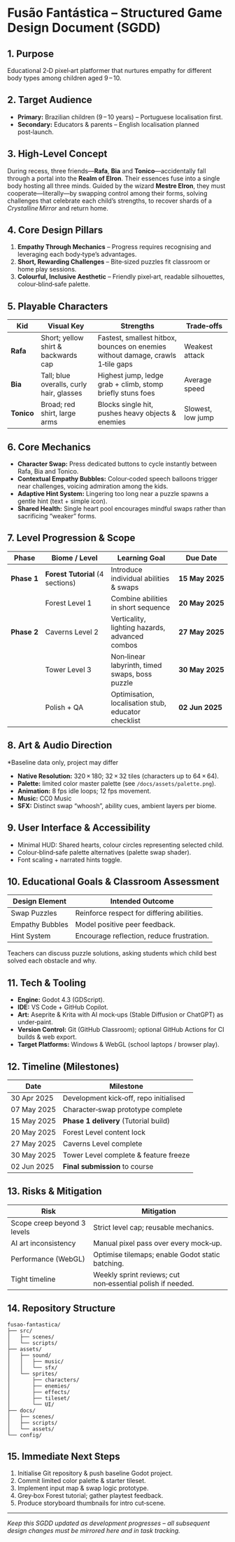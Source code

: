  # Fusão Fantástica – Structured Game Design Document (SGDD)

## 1. Purpose
Educational 2‑D pixel‑art platformer that nurtures empathy for different body types among children aged 9 – 10.

## 2. Target Audience
- **Primary:** Brazilian children (9 – 10 years) – Portuguese localisation first.
- **Secondary:** Educators & parents – English localisation planned post‑launch.

## 3. High‑Level Concept
During recess, three friends—**Rafa**, **Bia** and **Tonico**—accidentally fall through a portal into the **Realm of Elron**. Their essences fuse into a single body hosting all three minds. Guided by the wizard **Mestre Elron**, they must cooperate—literally—by swapping control among their forms, solving challenges that celebrate each child’s strengths, to recover shards of a *Crystalline Mirror* and return home.

## 4. Core Design Pillars
1. **Empathy Through Mechanics** – Progress requires recognising and leveraging each body‑type’s advantages.
2. **Short, Rewarding Challenges** – Bite‑sized puzzles fit classroom or home play sessions.
3. **Colourful, Inclusive Aesthetic** – Friendly pixel‑art, readable silhouettes, colour‑blind‑safe palette.

## 5. Playable Characters
| Kid | Visual Key | Strengths | Trade‑offs |
|-----|-----------|-----------|-------------|
| **Rafa** | Short; yellow shirt & backwards cap | Fastest, smallest hitbox, bounces on enemies without damage, crawls 1‑tile gaps | Weakest attack
| **Bia** | Tall; blue overalls, curly hair, glasses | Highest jump, ledge grab + climb, stomp briefly stuns foes | Average speed
| **Tonico** | Broad; red shirt, large arms | Blocks single hit, pushes heavy objects & enemies | Slowest, low jump

## 6. Core Mechanics
- **Character Swap:** Press dedicated buttons to cycle instantly between Rafa, Bia and Tonico.
- **Contextual Empathy Bubbles:** Colour‑coded speech balloons trigger near challenges, voicing admiration among the kids.
- **Adaptive Hint System:** Lingering too long near a puzzle spawns a gentle hint (text + simple icon).
- **Shared Health:** Single heart pool encourages mindful swaps rather than sacrificing “weaker” forms.

## 7. Level Progression & Scope
| Phase | Biome / Level | Learning Goal | Due Date |
|-------|---------------|---------------|----------|
| **Phase 1** | **Forest Tutorial** (4 sections) | Introduce individual abilities & swaps | **15 May 2025** |
| | Forest Level 1 | Combine abilities in short sequence | **20 May 2025** |
| **Phase 2** | Caverns Level 2 | Verticality, lighting hazards, advanced combos | **27 May 2025** |
| | Tower Level 3 | Non‑linear labyrinth, timed swaps, boss puzzle | **30 May 2025** |
| | Polish + QA | Optimisation, localisation stub, educator checklist | **02 Jun 2025** |

## 8. Art & Audio Direction
*Baseline data only, project may differ
- **Native Resolution:** 320 × 180; 32 × 32 tiles (characters up to 64 × 64).
- **Palette:** limited color master palette (see `/docs/assets/palette.png`).
- **Animation:** 8 fps idle loops; 12 fps movement.
- **Music:** CC0 Music
- **SFX:** Distinct swap “whoosh”, ability cues, ambient layers per biome.

## 9. User Interface & Accessibility
- Minimal HUD: Shared hearts, colour circles representing selected child.
- Colour‑blind‑safe palette alternatives (palette swap shader).
- Font scaling + narrated hints toggle.

## 10. Educational Goals & Classroom Assessment
| Design Element | Intended Outcome |
|----------------|-----------------|
| Swap Puzzles | Reinforce respect for differing abilities. |
| Empathy Bubbles | Model positive peer feedback. |
| Hint System | Encourage reflection, reduce frustration. |
Teachers can discuss puzzle solutions, asking students which child best solved each obstacle and why.

## 11. Tech & Tooling
- **Engine:** Godot 4.3 (GDScript).
- **IDE:** VS Code + GitHub Copilot.
- **Art:** Aseprite & Krita with AI mock‑ups (Stable Diffusion or ChatGPT) as under‑paint.
- **Version Control:** Git (GitHub Classroom); optional GitHub Actions for CI builds & web export.
- **Target Platforms:** Windows & WebGL (school laptops / browser play).

## 12. Timeline (Milestones)
| Date | Milestone |
|------|-----------|
| 30 Apr 2025 | Development kick‑off, repo initialised |
| 07 May 2025 | Character‑swap prototype complete |
| 15 May 2025 | **Phase 1 delivery** (Tutorial build) |
| 20 May 2025 | Forest Level content lock |
| 27 May 2025 | Caverns Level complete |
| 30 May 2025 | Tower Level complete & feature freeze |
| 02 Jun 2025 | **Final submission** to course |

## 13. Risks & Mitigation
| Risk | Mitigation |
|------|-----------|
| Scope creep beyond 3 levels | Strict level cap; reusable mechanics. |
| AI art inconsistency | Manual pixel pass over every mock‑up. |
| Performance (WebGL) | Optimise tilemaps; enable Godot static batching.
| Tight timeline | Weekly sprint reviews; cut non‑essential polish if needed. |

## 14. Repository Structure

```
fusao-fantastica/
├── src/
│   ├── scenes/
│   └── scripts/
├── assets/
│   ├── sound/
│   │   ├── music/
│   │   └── sfx/
│   └── sprites/
│       ├── characters/
│       ├── enemies/
│       ├── effects/
│       ├── tileset/
│       └── UI/
├── docs/
│   ├── scenes/
│   ├── scripts/
│   └── assets/
└── config/
```

## 15. Immediate Next Steps
1. Initialise Git repository & push baseline Godot project.
2. Commit limited color palette & starter tileset.
3. Implement input map & swap logic prototype.
4. Grey‑box Forest tutorial; gather playtest feedback.
5. Produce storyboard thumbnails for intro cut‑scene.
---

*Keep this SGDD updated as development progresses – all subsequent design changes must be mirrored here and in task tracking.*


